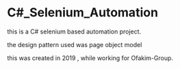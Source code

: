 # C#_Selenium_Automation

this is a C# selenium based automation project.

the design pattern used was page object model

this was created in 2019 , while working for Ofakim-Group.



